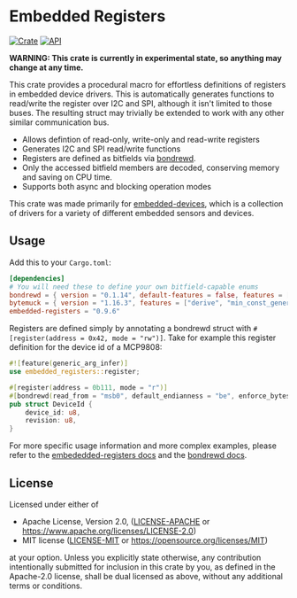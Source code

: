 # Embedded Registers

[![Crate](https://img.shields.io/crates/v/embedded-registers.svg)](https://crates.io/crates/embedded-registers)
[![API](https://docs.rs/embedded-registers/badge.svg)](https://docs.rs/embedded-registers)

**WARNING: This crate is currently in experimental state, so anything may change at any time.**

This crate provides a procedural macro for effortless definitions of registers
in embedded device drivers. This is automatically generates functions to read/write
the register over I2C and SPI, although it isn't limited to those buses. The
resulting struct may trivially be extended to work with any other similar communication bus.

- Allows defintion of read-only, write-only and read-write registers
- Generates I2C and SPI read/write functions
- Registers are defined as bitfields via [bondrewd](https://github.com/Devlyn-Nelson/Bondrewd).
- Only the accessed bitfield members are decoded, conserving memory and saving on CPU time.
- Supports both async and blocking operation modes

This crate was made primarily for [embedded-devices](https://github.com/oddlama/embedded-devices),
which is a collection of drivers for a variety of different embedded sensors and devices.

## Usage

Add this to your `Cargo.toml`:

```toml
[dependencies]
# You will need these to define your own bitfield-capable enums
bondrewd = { version = "0.1.14", default-features = false, features = ["derive"] }
bytemuck = { version = "1.16.3", features = ["derive", "min_const_generics"] }
embedded-registers = "0.9.6"
```

Registers are defined simply by annotating a bondrewd struct with `#[register(address = 0x42, mode = "rw")]`.
Take for example this register definition for the device id of a MCP9808:

```rust
#![feature(generic_arg_infer)]
use embedded_registers::register;

#[register(address = 0b111, mode = "r")]
#[bondrewd(read_from = "msb0", default_endianness = "be", enforce_bytes = 2)]
pub struct DeviceId {
    device_id: u8,
    revision: u8,
}
```

For more specific usage information and more complex examples, please refer to the [embededded-registers docs](https://docs.rs/embedded-registers) and the [bondrewd docs](https://docs.rs/bondrewd-derive).

## License

Licensed under either of

- Apache License, Version 2.0, ([LICENSE-APACHE](LICENSE-APACHE) or <https://www.apache.org/licenses/LICENSE-2.0>)
- MIT license ([LICENSE-MIT](LICENSE-MIT) or <https://opensource.org/licenses/MIT>)

at your option.
Unless you explicitly state otherwise, any contribution intentionally
submitted for inclusion in this crate by you, as defined in the Apache-2.0 license,
shall be dual licensed as above, without any additional terms or conditions.
